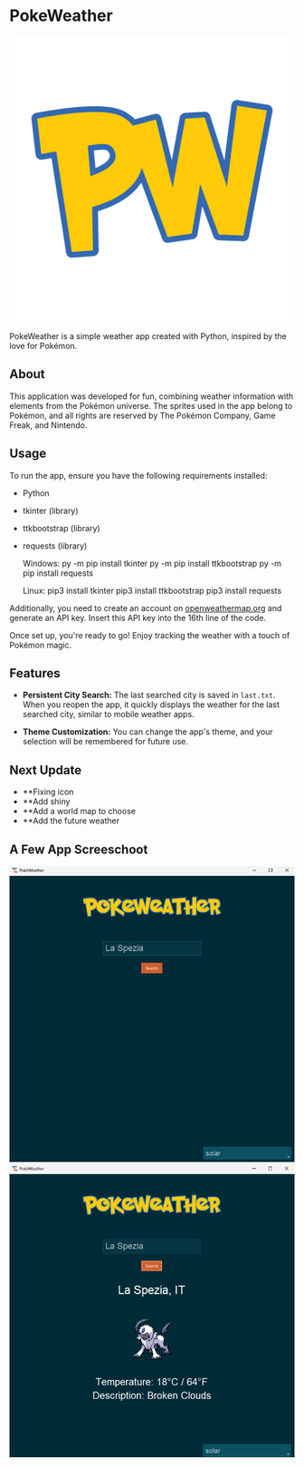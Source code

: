 # PokeWeather

![PokeWeather Logo](https://github.com/Luke133yt/pokeweather/blob/main/logo%20pokeweather.png)

PokeWeather is a simple weather app created with Python, inspired by the love for Pokémon.

## About

This application was developed for fun, combining weather information with elements from the Pokémon universe.
The sprites used in the app belong to Pokémon, and all rights are reserved by The Pokémon Company, Game Freak, and Nintendo.

## Usage

To run the app, ensure you have the following requirements installed:
- Python
- tkinter (library)
- ttkbootstrap (library)
- requests (library)

  Windows:
  py -m pip install tkinter
  py -m pip install ttkbootstrap
  py -m pip install requests

  Linux:
  pip3 install tkinter
  pip3 install ttkbootstrap
  pip3 install requests

Additionally, you need to create an account on [openweathermap.org](https://openweathermap.org/) and generate an API key.
Insert this API key into the 16th line of the code.

Once set up, you're ready to go! Enjoy tracking the weather with a touch of Pokémon magic.

## Features

- **Persistent City Search:** The last searched city is saved in `last.txt`. When you reopen the app, it quickly displays the weather for the last searched city, similar to mobile weather apps.
  
- **Theme Customization:** You can change the app's theme, and your selection will be remembered for future use.


## Next Update

- **Fixing icon
- **Add shiny
- **Add a world map to choose
- **Add the future weather


## A Few App Screeschoot

![Screenshoot 1](https://github.com/Luke133yt/pokeweather/blob/main/screenshoot/screenshoot_1.png)
![Screenshoot 2](https://github.com/Luke133yt/pokeweather/blob/main/screenshoot/screenshoot_2.png)
